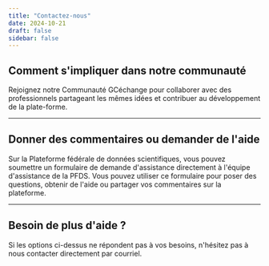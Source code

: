 ```yaml
---
title: "Contactez-nous"
date: 2024-10-21
draft: false
sidebar: false
---
```


## Comment s'impliquer dans notre communauté

Rejoignez notre <gcds-link href="https://gcxgce.sharepoint.com/teams/10002160/SitePages/fr/Home.aspx">Communauté GCéchange</gcds-link> pour collaborer avec des professionnels partageant les mêmes idées et contribuer au développement de la plate-forme.

<hr class="my-500" />

## Donner des commentaires ou demander de l'aide
Sur la Plateforme fédérale de données scientifiques, vous pouvez soumettre un formulaire de demande d'assistance directement à l'équipe d'assistance de la PFDS. Vous pouvez utiliser ce formulaire pour poser des questions, obtenir de l'aide ou partager vos commentaires sur la plateforme.

<hr class="my-500" />

## Besoin de plus d'aide ?

Si les options ci-dessus ne répondent pas à vos besoins, n'hésitez pas à nous contacter directement par <gcds-link href="#">courriel</gcds-link>.
